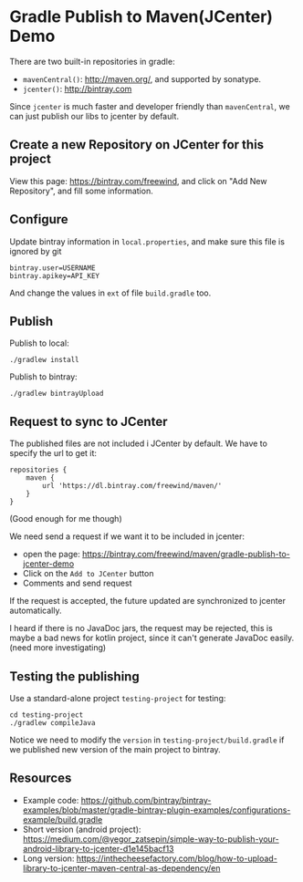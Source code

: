 Gradle Publish to Maven(JCenter) Demo
=====================================

There are two built-in repositories in gradle:

- `mavenCentral()`: <http://maven.org/>, and supported by sonatype.
- `jcenter()`: <http://bintray.com>

Since `jcenter` is much faster and developer friendly than `mavenCentral`, we can just publish our libs to jcenter by default.

Create a new Repository on JCenter for this project
---------------------------------------------------

View this page: <https://bintray.com/freewind>, and click on "Add New Repository", and fill some information.

Configure
---------

Update bintray information in `local.properties`, and make sure this file is ignored by git

```
bintray.user=USERNAME
bintray.apikey=API_KEY
```

And change the values in `ext` of file `build.gradle` too.

Publish
-------

Publish to local:

```
./gradlew install
```

Publish to bintray:

```
./gradlew bintrayUpload
```

Request to sync to JCenter
--------------------------

The published files are not included i JCenter by default. We have to specify the url to get it:

```
repositories {
    maven {
        url 'https://dl.bintray.com/freewind/maven/'
    }
}
```

(Good enough for me though)

We need send a request if we want it to be included in jcenter:

- open the page: <https://bintray.com/freewind/maven/gradle-publish-to-jcenter-demo>
- Click on the `Add to JCenter` button
- Comments and send request

If the request is accepted, the future updated are synchronized to jcenter automatically.

I heard if there is no JavaDoc jars, the request may be rejected, this is maybe a bad news for kotlin project, since it can't generate JavaDoc easily. (need more investigating)

Testing the publishing
----------------------

Use a standard-alone project `testing-project` for testing:

```
cd testing-project
./gradlew compileJava
```

Notice we need to modify the `version` in `testing-project/build.gradle` if we published new version of the main project to bintray.

Resources
---------

- Example code: <https://github.com/bintray/bintray-examples/blob/master/gradle-bintray-plugin-examples/configurations-example/build.gradle>
- Short version (android project): <https://medium.com/@yegor_zatsepin/simple-way-to-publish-your-android-library-to-jcenter-d1e145bacf13>
- Long version: <https://inthecheesefactory.com/blog/how-to-upload-library-to-jcenter-maven-central-as-dependency/en>
